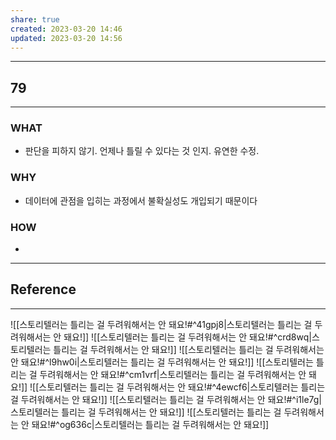 ```yaml
---
share: true
created: 2023-03-20 14:46
updated: 2023-03-20 14:56
---
```


---
## 79
---
### WHAT
- 판단을 피하지 않기. 언제나 틀릴 수 있다는 것 인지. 유연한 수정.
### WHY
- 데이터에 관점을 입히는 과정에서 불확실성도 개입되기 때문이다
### HOW
- 
---

## Reference
---
![[스토리텔러는 틀리는 걸 두려워해서는 안 돼요!#^41gpj8|스토리텔러는 틀리는 걸 두려워해서는 안 돼요!]]
![[스토리텔러는 틀리는 걸 두려워해서는 안 돼요!#^crd8wq|스토리텔러는 틀리는 걸 두려워해서는 안 돼요!]]
![[스토리텔러는 틀리는 걸 두려워해서는 안 돼요!#^l9hw0i|스토리텔러는 틀리는 걸 두려워해서는 안 돼요!]]
![[스토리텔러는 틀리는 걸 두려워해서는 안 돼요!#^cm1vrf|스토리텔러는 틀리는 걸 두려워해서는 안 돼요!]]
![[스토리텔러는 틀리는 걸 두려워해서는 안 돼요!#^4ewcf6|스토리텔러는 틀리는 걸 두려워해서는 안 돼요!]]
![[스토리텔러는 틀리는 걸 두려워해서는 안 돼요!#^i1le7g|스토리텔러는 틀리는 걸 두려워해서는 안 돼요!]]
![[스토리텔러는 틀리는 걸 두려워해서는 안 돼요!#^og636c|스토리텔러는 틀리는 걸 두려워해서는 안 돼요!]]

